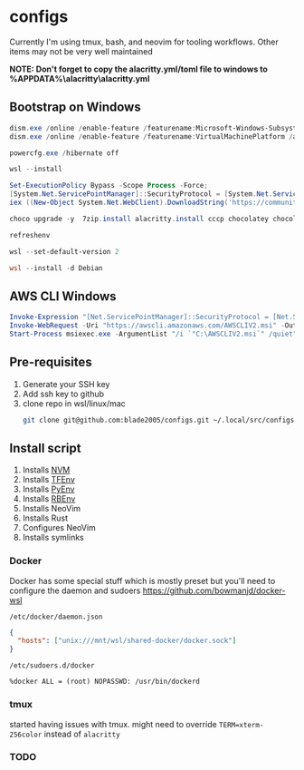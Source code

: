 # configs

Currently I'm using tmux, bash, and neovim for tooling workflows. Other
items may not be very well maintained

**NOTE: Don't forget to copy the alacritty.yml/toml file to windows to %APPDATA%\alacritty\alacritty.yml**

## Bootstrap on Windows

```powershell
dism.exe /online /enable-feature /featurename:Microsoft-Windows-Subsystem-Linux /all /norestart
dism.exe /online /enable-feature /featurename:VirtualMachinePlatform /all /norestart

powercfg.exe /hibernate off

wsl --install

Set-ExecutionPolicy Bypass -Scope Process -Force;
[System.Net.ServicePointManager]::SecurityProtocol = [System.Net.ServicePointManager]::SecurityProtocol -bor 3072;
iex ((New-Object System.Net.WebClient).DownloadString('https://community.chocolatey.org/install.ps1'))

choco upgrade -y  7zip.install alacritty.install cccp chocolatey chocolatey-compatibility.extension chocolatey-core.extension chocolatey-windowsupdate.extension Firefox firefox greenshot launchy nodejs.install nosql-workbench OpenHardwareMonitor powershell-core pwsh slack sublimetext4 sysinternals vlc.install vscode.install yubikey-manager yubikey-piv-manager zoom

refreshenv

wsl --set-default-version 2

wsl --install -d Debian
```

## AWS CLI Windows

```powershell
Invoke-Expression "[Net.ServicePointManager]::SecurityProtocol = [Net.SecurityProtocolType]::Tls12"
Invoke-WebRequest -Uri "https://awscli.amazonaws.com/AWSCLIV2.msi" -Outfile C:\AWSCLIV2.msi
Start-Process msiexec.exe -ArgumentList "/i `"C:\AWSCLIV2.msi`" /quiet" -Wait
```

## Pre-requisites
1. Generate your SSH key
1. Add ssh key to github
1. clone repo in wsl/linux/mac
   ```bash
   git clone git@github.com:blade2005/configs.git ~/.local/src/configs
   ```

## Install script
1. Installs [NVM](https://github.com/nvm-sh/nvm)
1. Installs [TFEnv](https://github.com/tfutils/tfenv)
1. Installs [PyEnv](https://github.com/pyenv/pyenv)
1. Installs [RBEnv](https://github.com/rbenv/rbenv)
1. Installs NeoVim
1. Installs Rust
1. Configures NeoVim
1. Installs symlinks

### Docker
Docker has some special stuff which is mostly preset but you'll need to configure the daemon and sudoers
https://github.com/bowmanjd/docker-wsl

`/etc/docker/daemon.json`
```json
{
  "hosts": ["unix:///mnt/wsl/shared-docker/docker.sock"]
}
```

`/etc/sudoers.d/docker`
```sudo
%docker ALL = (root) NOPASSWD: /usr/bin/dockerd
```

### tmux
started having issues with tmux. might need to override `TERM=xterm-256color` instead of `alacritty`

### TODO
